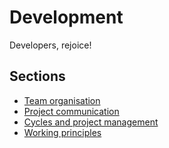 # Development

Developers, rejoice!

## Sections

- [Team organisation](/sections/development/team-organisation.md)
- [Project communication](/sections/development/project-communication.md)
- [Cycles and project management](/sections/development/cycles.md)
- [Working principles](/sections/development/working-principles.md)
